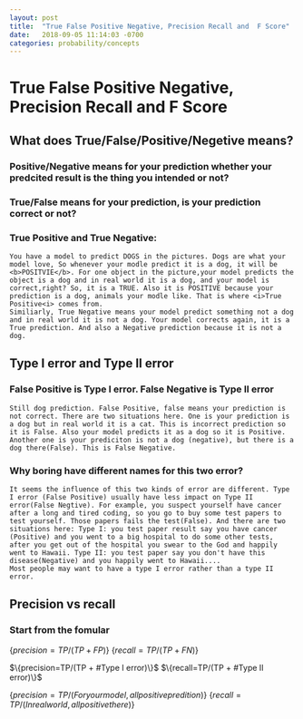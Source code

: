 ```yaml
---
layout: post
title:  "True False Positive Negative, Precision Recall and  F Score"
date:   2018-09-05 11:14:03 -0700
categories: probability/concepts
---
```

# True False Positive Negative, Precision Recall and  F Score
## What does True/False/Positive/Negetive means?

### Positive/Negative means for your prediction whether your predcited result is the thing you intended or not?

### True/False means for your prediction, is your prediction correct or not?
### True Positive and True Negative:
    You have a model to predict DOGS in the pictures. Dogs are what your model love, So whenever your modle predict it is a dog, it will be <b>POSITVIE</b>. For one object in the picture,your model predicts the object is a dog and in real world it is a dog, and your model is correct,right? So, it is a TRUE. Also it is POSITIVE because your prediction is a dog, animals your modle like. That is where <i>True Positive<i> comes from.
    Similiarly, True Negative means your model predict something not a dog and in real world it is not a dog. Your model corrects again, it is a True prediction. And also a Negative prediction because it is not a dog.

## Type I error and Type II error
### False Positive is Type I error. False Negative is Type II error
    Still dog prediction. False Positive, false means your prediction is not correct. There are two situations here. One is your prediction is a dog but in real world it is a cat. This is incorrect prediction so it is False. Also your model predicts it as a dog so it is Positive. Another one is your prediciton is not a dog (negative), but there is a dog there(False). This is False Negative.
### Why boring have different names for this two error?
    It seems the influence of this two kinds of error are different. Type I error (False Positive) usually have less impact on Type II error(False Negtive). For example, you suspect yourself have cancer after a long and tired coding, so you go to buy some test papers to test yourself. Those papers fails the test(False). And there are two situations here: Type I: you test paper result say you have cancer (Positive) and you went to a big hospital to do some other tests, after you get out of the hospital you swear to the God and happily went to Hawaii. Type II: you test paper say you don't have this disease(Negative) and you happily went to Hawaii....
    Most people may want to have a type I error rather than a type II error.
## Precision vs recall
### Start from the fomular
$\{precision=TP/(TP + FP)\}$
$\{recall=TP/(TP + FN)\}$

$\{precision=TP/(TP + #Type I error)\}$
$\{recall=TP/(TP + #Type II error)\}$

$\{precision=TP/(For your model, all positive predition)\}$
$\{recall=TP/(In real world, all positive there)\}$

<!-- ### why should we care about such defination?
    You want to build a model to predict a very rare disease. In real world 99% people will not have this disease. With long and hard work, you built this model and it has 97% accuracy. 100 diseast people come, this will tell 97 people they have disease, and rest 3 are ok.
    Another guy build another model only predict the people are OK. If 100 disease people come, it will predict none of them have this disease. But in real world, 99% people will not have this disease and only 1% person may have,  this model seems better than the previous one.
    To envalue this two models we can caculate the precision and recall.
    In real world,10000 people came, on average there is 100 people have this disease, and 9900 are ok.
    For the first one:
    precision=97/(97+) -->




